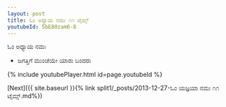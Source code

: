 ```yaml
---
layout: post
title: ಓಂ ಅಧ್ಯಾಯ ನಮಃ ೧೧ ಟೈಮ್ಸ್
youtubeId: 5bE80zam6-8
---
```

 
 
 ಓಂ ಅಧ್ಯಾಯ ನಮಃ  
 
 -  ಜಗತ್ತಿಗೆ ಮುಂಚೆಯೇ ಯಾರು ಬಂದರು 
 
  
 
  
 
 
 
 
 
 


{% include youtubePlayer.html id=page.youtubeId %}
 
[Next]({{ site.baseurl }}{% link  split1/_posts/2013-12-27-ಓಂ ಯಜ್ಞಯಾ ನಮಃ ೧೧ ಟೈಮ್ಸ್.md%})
 
